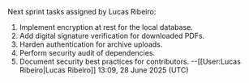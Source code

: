 Next sprint tasks assigned by Lucas Ribeiro:
1. Implement encryption at rest for the local database.
2. Add digital signature verification for downloaded PDFs.
3. Harden authentication for archive uploads.
4. Perform security audit of dependencies.
5. Document security best practices for contributors.
--[[User:Lucas Ribeiro|Lucas Ribeiro]] 13:09, 28 June 2025 (UTC)
